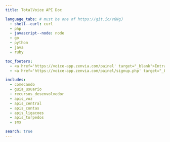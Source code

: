 ```yaml
---
title: TotalVoice API Doc

language_tabs: # must be one of https://git.io/vQNgJ
  - shell--curl: curl
  - php
  - javascript--node: node
  - go
  - python
  - java
  - ruby

toc_footers:
  - <a href='https://voice-app.zenvia.com/painel' target="_blank">Entrar</a>
  - <a href='https://voice-app.zenvia.com/painel/signup.php' target="_blank">Criar Conta</a>

includes:
  - comecando
  - guia_usuario
  - recursos_desenvolvedor
  - apis_voz
  - apis_central
  - apis_contas
  - apis_ligacoes
  - apis_torpedos
  - sms

search: true
---
```




